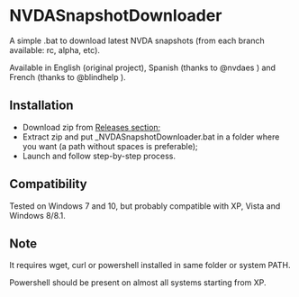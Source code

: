 # NVDASnapshotDownloader

A simple .bat to download latest NVDA snapshots (from each branch available: rc, alpha, etc).

Available in English (original project), Spanish (thanks to @nvdaes ) and French (thanks to @blindhelp ).

## Installation

* Download zip from [Releases section;][1]
* Extract zip and put _NVDASnapshotDownloader.bat in a folder where you want (a path without spaces is preferable);
* Launch and follow step-by-step process.

## Compatibility

Tested on Windows 7 and 10, but probably compatible with XP, Vista and Windows 8/8.1.

## Note

It requires wget, curl or powershell installed in same folder or system PATH.

Powershell should be present on almost all systems starting from XP.

[1]: https://github.com/ABuffEr/NVDASnapshotDownloader/releases
